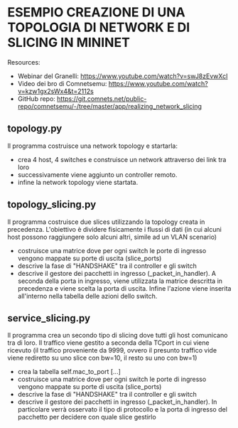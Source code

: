 # ESEMPIO CREAZIONE DI UNA TOPOLOGIA DI NETWORK E DI SLICING IN MININET
Resources:
- Webinar del Granelli: https://www.youtube.com/watch?v=swJ8zEvwXcI
- Video dei bro di Comnetsemu: https://www.youtube.com/watch?v=kzw1gx2sWx4&t=2112s
- GitHub repo: https://git.comnets.net/public-repo/comnetsemu/-/tree/master/app/realizing_network_slicing

## topology.py
Il programma costruisce una network topology e startarla:
- crea 4 host, 4 switches e construisce un network attraverso dei link tra loro
- successivamente viene aggiunto un controller remoto.
- infine la network topology viene startata.

## topology_slicing.py
Il programma costruisce due slices utilizzando la topology creata in precedenza. L'obiettivo è dividere fisicamente i flussi di dati (in cui alcuni host possono raggiungere solo alcuni altri, simile ad un VLAN scenario)

- costruisce una matrice dove per ogni switch le porte di ingresso vengono mappate su porte di uscita (slice_ports)
- descrive la fase di "HANDSHAKE" tra il controller e gli switch
- descrive il gestore dei pacchetti in ingresso (_packet_in_handler). A seconda della porta in ingresso, viene utilizzata la matrice descritta in precedenza e viene scelta la porta di uscita. Infine l'azione viene inserita all'interno nella tabella delle azioni dello switch.

## service_slicing.py
Il programma crea un secondo tipo di slicing dove tutti gli host comunicano tra di loro. Il traffico viene gestito a seconda della TCport in cui viene ricevuto (il traffico proveniente da 9999, ovvero il presunto traffico vide viene rediretto su uno slice con bw=10, il resto su uno con bw=1)

- crea la tabella self.mac_to_port [...]
- costruisce una matrice dove per ogni switch le porte di ingresso vengono mappate su porte di uscita (slice_ports)
- descrive la fase di "HANDSHAKE" tra il controller e gli switch
- descrive il gestore dei pacchetti in ingresso (_packet_in_handler). In particolare verrà osservato il tipo di protocollo e la porta di ingresso del pacchetto per decidere con quale slice gestirlo
